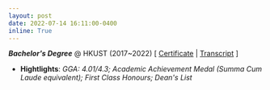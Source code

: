 ```yaml
---
layout: post
date: 2022-07-14 16:11:00-0400
inline: True
---
```


***Bachelor's Degree*** @ HKUST (2017~2022)
[ [Certificate](https://registry.hkust.edu.hk/verify/584B640D-9CD6-4938-9CB8-62F7F7353196) |
[Transcript](https://registry.hkust.edu.hk/verify/7A93FD09-A305-44F0-A491-C6F9FBB81716) ]

- **Hightlights**: *GGA: 4.01/4.3; Academic Achievement Medal (Summa Cum Laude equivalent); First Class Honours; Dean's List*
